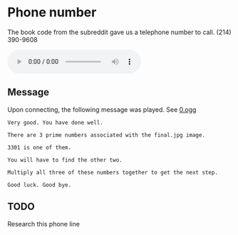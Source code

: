 # Phone number

The book code from the subreddit gave us a telephone number to call. (214) 390-9608

<audio controls>
  <source src="0.ogg" type="audio/ogg">
</audio>

## Message

Upon connecting, the following message was played. See [0.ogg](0.ogg)

```
Very good. You have done well.

There are 3 prime numbers associated with the final.jpg image.

3301 is one of them.

You will have to find the other two.

Multiply all three of these numbers together to get the next step.

Good luck. Good bye.
```

## TODO

Research this phone line




